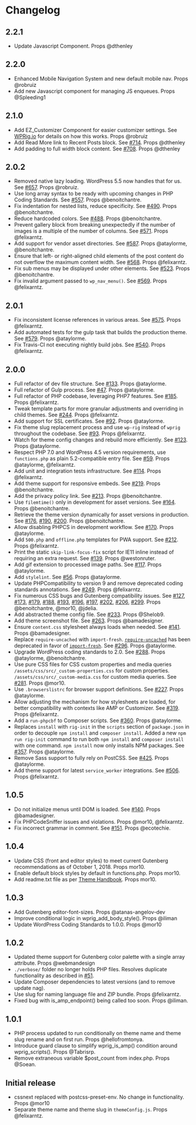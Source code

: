 # Changelog

## 2.2.1

-   Update Javascript Component. Props @dthenley

## 2.2.0

-   Enhanced Mobile Navigation System and new default mobile nav. Props @robruiz
-   Add new Javascript component for managing JS enqueues. Props @Spleeding1

## 2.1.0

-   Add EZ_Customizer Component for easier customizer settings. See [WPRig.io](https://wprig.io/documentation/creating-custom-settings-for-your-theme-in-customize/) for details on how this works. Props @robruiz
-   Add Read More link to Recent Posts block. See [#714](https://github.com/wprig/wprig/issues/714). Props @dthenley
-   Add padding to full width block content. See [#708](https://github.com/wprig/wprig/issues/708). Props @dthenley

## 2.0.2

-   Removed native lazy loading. WordPress 5.5 now handles that for us. See [#657](https://github.com/wprig/wprig/pull/657). Props @robruiz.
-   Use long array syntax to be ready with upcoming changes in PHP Coding Standards. See [#557](https://github.com/wprig/wprig/pull/557). Props @benoitchantre.
-   Fix indentation for nested lists, reduce specificity. See [#490](https://github.com/wprig/wprig/pull/490). Props @benoitchantre.
-   Reduce hardcoded colors. See [#488](https://github.com/wprig/wprig/pull/488). Props @benoitchantre.
-   Prevent gallery block from breaking unexpectedly if the number of images is a multiple of the number of columns. See [#571](https://github.com/wprig/wprig/pull/571). Props @felixarntz.
-   Add support for vendor asset directories. See [#587](https://github.com/wprig/wprig/pull/587). Props @ataylorme, @benoitchantre.
-   Ensure that left- or right-aligned child elements of the post content do not overflow the maximum content width. See [#568](https://github.com/wprig/wprig/pull/568). Props @felixarntz.
-   Fix sub menus may be displayed under other elements. See [#523](https://github.com/wprig/wprig/pull/523). Props @benoitchantre.
-   Fix invalid argument passed to `wp_nav_menu()`. See [#569](https://github.com/wprig/wprig/pull/569). Props @felixarntz.

## 2.0.1

-   Fix inconsistent license references in various areas. See [#575](https://github.com/wprig/wprig/pull/575). Props @felixarntz.
-   Add automated tests for the gulp task that builds the production theme. See [#579](https://github.com/wprig/wprig/pull/579). Props @ataylorme.
-   Fix Travis-CI not executing nightly build jobs. See [#540](https://github.com/wprig/wprig/pull/540). Props @felixarntz.

## 2.0.0

-   Full refactor of dev file structure. See [#133](https://github.com/wprig/wprig/pull/133). Props @ataylorme.
-   Full refactor of Gulp process. See [#47](https://github.com/wprig/wprig/pull/47). Props @ataylorme.
-   Full refactor of PHP codebase, leveraging PHP7 features. See [#185](https://github.com/wprig/wprig/pull/185). Props @felixarntz.
-   Tweak template parts for more granular adjustments and overriding in child themes. See [#244](https://github.com/wprig/wprig/pull/244). Props @felixarntz.
-   Add support for SSL certificates. See [#92](https://github.com/wprig/wprig/pull/92). Props @ataylorme.
-   Fix theme slug replacement process and use `wp-rig` instead of `wprig` throughout the codebase. See [#93](https://github.com/wprig/wprig/pull/93). Props @felixarntz.
-   Watch for theme config changes and rebuild more efficiently. See [#123](https://github.com/wprig/wprig/pull/123). Props @ataylorme.
-   Respect PHP 7.0 and WordPress 4.5 version requirements, use `functions.php` as plain 5.2-compatible entry file. See [#59](https://github.com/wprig/wprig/pull/59). Props @ataylorme, @felixarntz.
-   Add unit and integration tests infrastructure. See [#114](https://github.com/wprig/wprig/pull/114). Props @felixarntz.
-   Add theme support for responsive embeds. See [#219](https://github.com/wprig/wprig/pull/219). Props @benoitchantre.
-   Add the privacy policy link. See [#213](https://github.com/wprig/wprig/pull/213). Props @benoitchantre.
-   Use `filemtime()` only in development for asset versions. See [#164](https://github.com/wprig/wprig/pull/164). Props @benoitchantre.
-   Retrieve the theme version dynamically for asset versions in production. See [#176](https://github.com/wprig/wprig/pull/176), [#190](https://github.com/wprig/wprig/pull/190), [#200](https://github.com/wprig/wprig/pull/200). Props @benoitchantre.
-   Allow disabling PHPCS in development workflow. See [#170](https://github.com/wprig/wprig/pull/170). Props @ataylorme.
-   Add `500.php` and `offline.php` templates for PWA support. See [#212](https://github.com/wprig/wprig/pull/212). Props @felixarntz.
-   Print the static `skip-link-focus-fix` script for IE11 inline instead of requiring an extra request. See [#139](https://github.com/wprig/wprig/pull/139). Props @westonruter.
-   Add gif extension to processed image paths. See [#117](https://github.com/wprig/wprig/pull/117). Props @ataylorme.
-   Add `stylelint`. See [#56](https://github.com/wprig/wprig/pull/56). Props @ataylorme.
-   Update PHPCompatibility to version 9 and remove deprecated coding standards annotations. See [#249](https://github.com/wprig/wprig/pull/249). Props @felixarntz.
-   Fix numerous CSS bugs and Gutenberg compatibility issues. See [#127](https://github.com/wprig/wprig/pull/127), [#173](https://github.com/wprig/wprig/pull/173), [#179](https://github.com/wprig/wprig/pull/179), [#188](https://github.com/wprig/wprig/pull/188), [#193](https://github.com/wprig/wprig/pull/193), [#196](https://github.com/wprig/wprig/pull/196), [#197](https://github.com/wprig/wprig/pull/197), [#202](https://github.com/wprig/wprig/pull/202), [#206](https://github.com/wprig/wprig/pull/206), [#299](https://github.com/wprig/wprig/pull/299). Props @benoitchantre, @mor10, @jdelia.
-   Add abstracted theme config file. See [#233](https://github.com/wprig/wprig/pull/233). Props @Shelob9.
-   Add theme screenshot file. See [#263](https://github.com/wprig/wprig/pull/263). Props @bamadesigner.
-   Ensure `content.css` stylesheet always loads when needed. See [#141](https://github.com/wprig/wprig/pull/141). Props @bamadesigner.
-   Replace `require-uncached` with `import-fresh`. [`require-uncached`](https://www.npmjs.com/package/require-uncached) has been deprecated in favor of [`import-fresh`](https://www.npmjs.com/package/import-fresh). See [#296](https://github.com/wprig/wprig/pull/296). Props @ataylorme.
-   Upgrade WordPress coding standards to 2.0. See [#288](https://github.com/wprig/wprig/pull/295). Props @ataylorme, @benoitchantre.
-   Use pure CSS files for CSS custom properties and media queries
    `/assets/css/src/_custom-properties.css` for custom properties.
    `/assets/css/src/_custom-media.css` for custom media queries.
    See [#281](https://github.com/wprig/wprig/pull/281). Props @mor10.
-   Use `.browserslistrc` for browser support definitions. See [#227](https://github.com/wprig/wprig/pull/227). Props @ataylorme.
-   Allow adjusting the mechanism for how stylesheets are loaded, for better compatibility with contexts like AMP or Customizer. See [#319](https://github.com/wprig/wprig/pull/319). Props @felixarntz.
-   Add a `run-phpcbf` to Composer scripts. See [#360](https://github.com/wprig/wprig/pull/360). Props @ataylorme.
-   Replaces `install` with `rig-init` in the `scripts` section of `package.json` in order to decouple `npm install` and `composer install`. Added a new `npm run rig-init` command to run both `npm install` and `composer install` with one command. `npm install` now only installs NPM packages. See [#357](https://github.com/wprig/wprig/pull/357). Props @ataylorme.
-   Remove Sass support to fully rely on PostCSS. See [#425](https://github.com/wprig/wprig/pull/425). Props @ataylorme.
-   Add theme support for latest `service_worker` integrations. See [#506](https://github.com/wprig/wprig/pull/506). Props @felixarntz.

## 1.0.5

-   Do not initialize menus until DOM is loaded. See [#140](https://github.com/wprig/wprig/pull/140). Props @bamadesigner.
-   Fix PHPCodeSniffer issues and violations. Props @mor10, @felixarntz.
-   Fix incorrect grammar in comment. See [#151](https://github.com/wprig/wprig/pull/151). Props @ecotechie.

## 1.0.4

-   Update CSS (front and editor styles) to meet current Gutenberg recommendations as of October 1, 2018. Props mor10.
-   Enable default block styles by default in functions.php. Props mor10.
-   Add readme.txt file as per [Theme Handbook](https://developer.wordpress.org/themes/release/writing-documentation/). Props mor10.

## 1.0.3

-   Add Gutenberg editor-font-sizes. Props @atanas-angelov-dev
-   Improve conditional logic in wprig_add_body_style(). Props @iliman
-   Update WordPress Coding Standards to 1.0.0. Props @mor10

## 1.0.2

-   Updated theme support for Gutenberg color palette with a single array attribute. Props @webmandesign
-   `./verbose/` folder no longer holds PHP files. Resolves duplicate functionality as described in [#51](https://github.com/wprig/wprig/issues/51).
-   Update Composer dependencies to latest versions (and to remove update nag).
-   Use slug for naming language file and ZIP bundle. Props @felixarntz.
-   Fixed bug with is_amp_endpoint() being called too soon. Props @iliman.

## 1.0.1

-   PHP process updated to run conditionally on theme name and theme slug rename and on first run. Props @hellofromtonya.
-   Introduce guard clause to simplify wprig_is_amp() condition around wprig_scripts(). Props @Tabrisrp.
-   Remove extraneous variable \$post_count from index.php. Props @Soean.

## Initial release

-   cssnext replaced with postcss-preset-env. No change in functionality. Props @mor10
-   Separate theme name and theme slug in `themeConfig.js`. Props @felixarntz.
